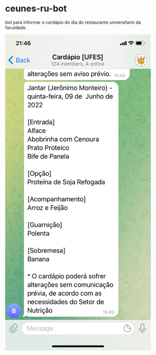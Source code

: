 # ceunes-ru-bot
bot para informar o cardápio do dia do restaurante universitario da faculdade. 

![Screenshot](img1.jpeg)
